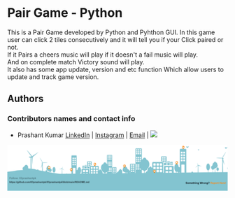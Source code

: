 # Pair Game - Python

This is a Pair Game developed by Python and Pyhthon GUI. In this game user can click 2 tiles consecutively and it will tell you if your
Click paired or not.  <br>
If it Pairs a cheers music will play if it doesn't a fail music will play. <br>
And on complete match Victory sound will play.<br>
It also has some app update, version and etc function Which allow users to update and track game version. 


## Authors

### Contributors names and contact info

-   Prashant Kumar [LinkedIn](https://www.linkedin.com/in/03prashantpk/) | [Instagram](https://instagram.com/prashantpkumar) | [Email](https://tinyurl.com/mailPK) | ![](https://komarev.com/ghpvc/?username=03prashantpk&color=red)<br>


<a href="https://www.linkedin.com/in/03prashantpk/">

![](https://github.com/03prashantpk/03prashantpk/blob/main/assets/footer2.png)

</a>

